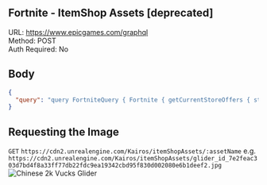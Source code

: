 ## Fortnite - ItemShop Assets [deprecated]

URL: https://www.epicgames.com/graphql \
Method: POST \
Auth Required: No

## Body

```json
{
  "query": "query FortniteQuery { Fortnite { getCurrentStoreOffers { storefronts { catalogEntries { assetName } } success } } }"
}
```

## Requesting the Image

`GET` `https://cdn2.unrealengine.com/Kairos/itemShopAssets/:assetName`
e.g. `https://cdn2.unrealengine.com/Kairos/itemShopAssets/glider_id_7e2feac303d7bd4f8a33ff77db22fdc9ea19342cbd95f830d002080e6b1deef2.jpg`
![Chinese 2k Vucks Glider](https://cdn2.unrealengine.com/Kairos/itemShopAssets/glider_id_7e2feac303d7bd4f8a33ff77db22fdc9ea19342cbd95f830d002080e6b1deef2.jpg)
